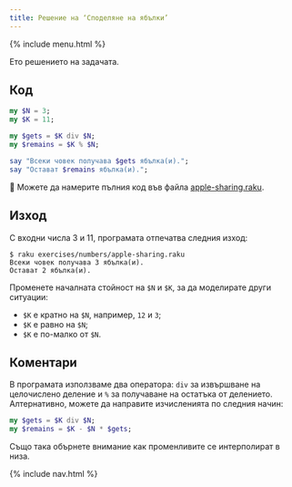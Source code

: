 ```yaml
---
title: Решение на ‘Споделяне на ябълки’
---
```


{% include menu.html %}

Ето решението на задачата.

## Код

```raku
my $N = 3;
my $K = 11;

my $gets = $K div $N;
my $remains = $K % $N;

say "Всеки човек получава $gets ябълка(и).";
say "Остават $remains ябълка(и).";
```

🦋 Можете да намерите пълния код във файла [apple-sharing.raku](https://github.com/ash/raku-course/blob/master/exercises/numbers/apple-sharing.raku).

## Изход

С входни числа 3 и 11, програмата отпечатва следния изход:

```console
$ raku exercises/numbers/apple-sharing.raku
Всеки човек получава 3 ябълка(и).
Остават 2 ябълка(и).
```

Променете началната стойност на `$N` и `$K`, за да моделирате други ситуации:

* `$K` е кратно на `$N`, например, `12` и `3`;
* `$K` е равно на `$N`;
* `$K` е по-малко от `$N`.

## Коментари

В програмата използваме два оператора: `div` за извършване на целочислено деление и `%` за получаване на остатъка от делението. Алтернативно, можете да направите изчисленията по следния начин:

```raku
my $gets = $K div $N;
my $remains = $K - $N * $gets;
```

Също така обърнете внимание как променливите се интерполират в низа.

{% include nav.html %}